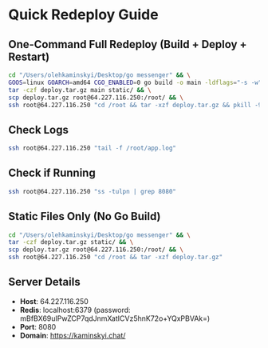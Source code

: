 # Quick Redeploy Guide

## One-Command Full Redeploy (Build + Deploy + Restart)

```bash
cd "/Users/olehkaminskyi/Desktop/go messenger" && \
GOOS=linux GOARCH=amd64 CGO_ENABLED=0 go build -o main -ldflags="-s -w" -trimpath . && \
tar -czf deploy.tar.gz main static/ && \
scp deploy.tar.gz root@64.227.116.250:/root/ && \
ssh root@64.227.116.250 "cd /root && tar -xzf deploy.tar.gz && pkill -9 -f main && sleep 1 && export REDIS_URL='redis://:mBfBX69uIPwZCP7qdJnmXatICVz5hnK72o+YQxPBVAk=@localhost:6379' && nohup ./main > app.log 2>&1 &"
```

## Check Logs

```bash
ssh root@64.227.116.250 "tail -f /root/app.log"
```

## Check if Running

```bash
ssh root@64.227.116.250 "ss -tulpn | grep 8080"
```

## Static Files Only (No Go Build)

```bash
cd "/Users/olehkaminskyi/Desktop/go messenger" && \
tar -czf deploy.tar.gz static/ && \
scp deploy.tar.gz root@64.227.116.250:/root/ && \
ssh root@64.227.116.250 "cd /root && tar -xzf deploy.tar.gz"
```

## Server Details

- **Host**: 64.227.116.250
- **Redis**: localhost:6379 (password: mBfBX69uIPwZCP7qdJnmXatICVz5hnK72o+YQxPBVAk=)
- **Port**: 8080
- **Domain**: https://kaminskyi.chat/
